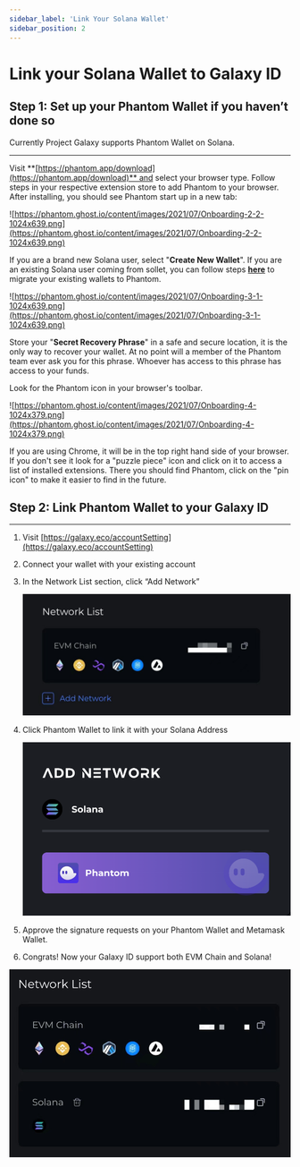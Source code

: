 ```yaml
---
sidebar_label: 'Link Your Solana Wallet'
sidebar_position: 2
---
```


# Link your Solana Wallet to Galaxy ID

## Step 1: Set up your Phantom Wallet if you haven’t done so

Currently Project Galaxy supports Phantom Wallet on Solana.

---

Visit **[https://phantom.app/download](https://phantom.app/download)** and select your browser type. Follow steps in your respective extension store to add Phantom to your browser. After installing, you should see Phantom start up in a new tab:

![https://phantom.ghost.io/content/images/2021/07/Onboarding-2-2-1024x639.png](https://phantom.ghost.io/content/images/2021/07/Onboarding-2-2-1024x639.png)

If you are a brand new Solana user, select "**Create New Wallet**". If you are an existing Solana user coming from sollet, you can follow steps **[here](https://phantom.app/help/migrating-from-sollet-to-phantom)** to migrate your existing wallets to Phantom.

![https://phantom.ghost.io/content/images/2021/07/Onboarding-3-1-1024x639.png](https://phantom.ghost.io/content/images/2021/07/Onboarding-3-1-1024x639.png)

Store your "**Secret Recovery Phrase**" in a safe and secure location, it is the only way to recover your wallet. At no point will a member of the Phantom team ever ask you for this phrase. Whoever has access to this phrase has access to your funds.

Look for the Phantom icon in your browser's toolbar.

![https://phantom.ghost.io/content/images/2021/07/Onboarding-4-1024x379.png](https://phantom.ghost.io/content/images/2021/07/Onboarding-4-1024x379.png)

If you are using Chrome, it will be in the top right hand side of your browser. If you don't see it look for a "puzzle piece" icon and click on it to access a list of installed extensions. There you should find Phantom, click on the "pin icon" to make it easier to find in the future.

## Step 2: Link Phantom Wallet to your Galaxy ID

---

1. Visit [https://galaxy.eco/accountSetting](https://galaxy.eco/accountSetting)
2. Connect your wallet with your existing account
3. In the Network List section, click “Add Network”

    ![WechatIMG318.jpeg](assets/WechatIMG318.jpeg)

4. Click Phantom Wallet to link it with your Solana Address

    ![Screen Shot 2022-02-07 at 11.01.40 PM.png](assets/Screen_Shot_2022-02-07_at_11.01.40_PM.png)

5. Approve the signature requests on your Phantom Wallet and Metamask Wallet.
6. Congrats! Now your Galaxy ID support both EVM Chain and Solana!

![WechatIMG317.jpeg](assets/WechatIMG317.jpeg)
